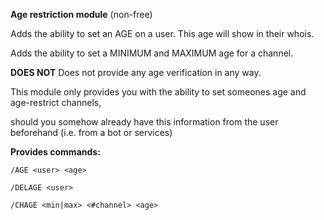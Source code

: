 __Age restriction module__ (non-free)

Adds the ability to set an AGE on a user. This age will show in their whois.

Adds the ability to set a MINIMUM and MAXIMUM age for a channel.


__DOES NOT__
Does not provide any age verification in any way.


This module only provides you with the ability to set someones age and age-restrict channels,

should you somehow already have this information from the user beforehand (i.e. from a bot or services)


__Provides commands:__

`/AGE <user> <age>`

`/DELAGE <user>`


`/CHAGE <min|max> <#channel> <age>`



